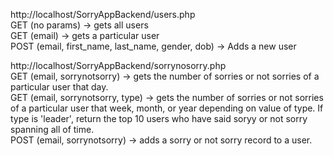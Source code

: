 http://localhost/SorryAppBackend/users.php  
GET (no params) -> gets all users  
GET (email) -> gets a particular user  
POST (email, first_name, last_name, gender, dob) -> Adds a new user  

http://localhost/SorryAppBackend/sorrynosorry.php  
GET (email, sorrynotsorry) -> gets the number of sorries or not sorries of a particular user that day.  
GET (email, sorrynotsorry, type) -> gets the number of sorries or not sorries of a particular user that week, month, or year depending on value of type. If type is 'leader', return the top 10 users who have said soryy or not sorry spanning all of time.  
POST (email, sorrynotsorry) -> adds a sorry or not sorry record to a user.  
